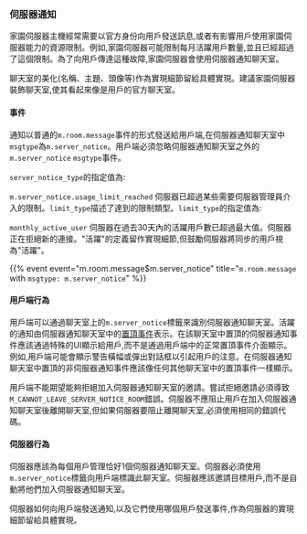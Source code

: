 ### 伺服器通知

家園伺服器主機經常需要以官方身份向用戶發送訊息,或者有影響用戶使用家園伺服器能力的資源限制。例如,家園伺服器可能限制每月活躍用戶數量,並且已經超過了這個限制。為了向用戶傳達這種故障,家園伺服器會使用伺服器通知聊天室。

聊天室的美化(名稱、主題、頭像等)作為實現細節留給具體實現。建議家園伺服器裝飾聊天室,使其看起來像是用戶的官方聊天室。

#### 事件

通知以普通的`m.room.message`事件的形式發送給用戶端,在伺服器通知聊天室中`msgtype`為`m.server_notice`。用戶端必須忽略伺服器通知聊天室之外的`m.server_notice` `msgtype`事件。

`server_notice_type`的指定值為:

`m.server_notice.usage_limit_reached`
伺服器已超過某些需要伺服器管理員介入的限制。`limit_type`描述了達到的限制類型。`limit_type`的指定值為:

`monthly_active_user`
伺服器在過去30天內的活躍用戶數已超過最大值。伺服器正在拒絕新的連接。"活躍"的定義留作實現細節,但鼓勵伺服器將同步的用戶視為"活躍"。

{{% event event="m.room.message$m.server_notice" title="`m.room.message` with `msgtype: m.server_notice`" %}}

#### 用戶端行為

用戶端可以通過聊天室上的`m.server_notice`標籤來識別伺服器通知聊天室。活躍的通知由伺服器通知聊天室中的[置頂事件](#mroompinned_events)表示。在該聊天室中置頂的伺服器通知事件應該通過特殊的UI顯示給用戶,而不是通過用戶端中的正常置頂事件介面顯示。例如,用戶端可能會顯示警告橫幅或彈出對話框以引起用戶的注意。在伺服器通知聊天室中置頂的非伺服器通知事件應該像任何其他聊天室中的置頂事件一樣顯示。

用戶端不能期望能夠拒絕加入伺服器通知聊天室的邀請。嘗試拒絕邀請必須導致`M_CANNOT_LEAVE_SERVER_NOTICE_ROOM`錯誤。伺服器不應阻止用戶在加入伺服器通知聊天室後離開聊天室,但如果伺服器要阻止離開聊天室,必須使用相同的錯誤代碼。

#### 伺服器行為

伺服器應該為每個用戶管理恰好1個伺服器通知聊天室。伺服器必須使用`m.server_notice`標籤向用戶端標識此聊天室。伺服器應該邀請目標用戶,而不是自動將他們加入伺服器通知聊天室。

伺服器如何向用戶端發送通知,以及它們使用哪個用戶發送事件,作為伺服器的實現細節留給具體實現。
